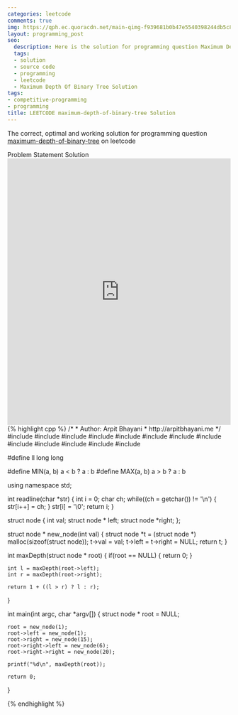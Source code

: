 ```yaml
---
categories: leetcode
comments: true
img: https://qph.ec.quoracdn.net/main-qimg-f939681b0b47e5540398244db5c8966f?convert_to_webp=true
layout: programming_post
seo:
  description: Here is the solution for programming question Maximum Depth Of Binary Tree on leetcode
  tags:
  - solution
  - source code
  - programming
  - leetcode
  - Maximum Depth Of Binary Tree Solution
tags:
- competitive-programming
- programming
title: LEETCODE maximum-depth-of-binary-tree Solution
---
```

The correct, optimal and working solution for programming question [maximum-depth-of-binary-tree](https://leetcode.com/problems/maximum-depth-of-binary-tree/) on leetcode

<div class="ui secondary pointing large menu">
  <a class="grey item" data-tab="problem-statement">
    Problem Statement
  </a>
  <a class="active item grey" data-tab="solution">
    Solution
  </a>
</div>
<div class="ui bottom attached tab" data-tab="problem-statement">
    <iframe src="https://leetcode.com/problems/maximum-depth-of-binary-tree/" width="100%" height="600px" style="overflow: scroll; border: none;"></iframe>
</div>
<div class="ui bottom attached active tab" data-tab="solution">
{% highlight cpp %}
/*
 *  Author: Arpit Bhayani
 *  http://arpitbhayani.me
 */
#include <cmath>
#include <cstdio>
#include <cstdlib>
#include <climits>
#include <deque>
#include <iostream>
#include <list>
#include <limits>
#include <map>
#include <queue>
#include <set>
#include <stack>
#include <vector>

#define ll long long

#define MIN(a, b) a < b ? a : b
#define MAX(a, b) a > b ? a : b

using namespace std;

int readline(char *str) {
    int i = 0;
    char ch;
    while((ch = getchar()) != '\n') {
        str[i++] = ch;
    }
    str[i] = '\0';
    return i;
}

struct node {
    int val;
    struct node * left;
    struct node *right;
};


struct node * new_node(int val) {
    struct node *t = (struct node *) malloc(sizeof(struct node));
    t->val = val;
    t->left = t->right = NULL;
    return t;
}


int maxDepth(struct node * root) {
    if(root == NULL) {
        return 0;
    }

    int l = maxDepth(root->left);
    int r = maxDepth(root->right);

    return 1 + ((l > r) ? l : r);
}

int main(int argc, char *argv[]) {
    struct node * root = NULL;

    root = new_node(1);
    root->left = new_node(1);
    root->right = new_node(15);
    root->right->left = new_node(6);
    root->right->right = new_node(20);

    printf("%d\n", maxDepth(root));

    return 0;
}

{% endhighlight %}
</div>
